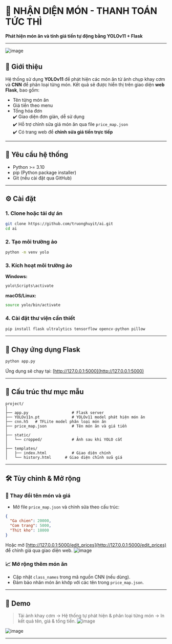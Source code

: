 
# 🍱 NHẬN DIỆN MÓN - THANH TOÁN TỨC THÌ
**Phát hiện món ăn và tính giá tiền tự động bằng YOLOv11 + Flask**

---
![image](https://github.com/user-attachments/assets/b8291156-827a-4106-9b07-7381bab2d17e)


## 🧠 Giới thiệu  
Hệ thống sử dụng **YOLOv11** để phát hiện các món ăn từ ảnh chụp khay cơm và **CNN** để phân loại từng món. Kết quả sẽ được hiển thị trên giao diện **web Flask**, bao gồm:

- Tên từng món ăn  
- Giá tiền theo menu  
- Tổng hóa đơn  
✔️ Giao diện đơn giản, dễ sử dụng  
✔️ Hỗ trợ chỉnh sửa giá món ăn qua file `price_map.json`  
✔️ Có trang web để **chỉnh sửa giá tiền trực tiếp**

---

## 🔧 Yêu cầu hệ thống
- Python >= 3.10  
- pip (Python package installer)  
- Git (nếu cài đặt qua GitHub)

---

## ⚙️ Cài đặt

### 1. Clone hoặc tải dự án
```bash
git clone https://github.com/truonghuyit/ai.git
cd ai
```

### 2. Tạo môi trường ảo
```bash
python -m venv yolo
```

### 3. Kích hoạt môi trường ảo  
**Windows:**
```bash
yolo\Scripts\activate
```
**macOS/Linux:**
```bash
source yolo/bin/activate
```

### 4. Cài đặt thư viện cần thiết
```bash
pip install flask ultralytics tensorflow opencv-python pillow
```

---

## 🚀 Chạy ứng dụng Flask
```bash
python app.py
```
Ứng dụng sẽ chạy tại: [http://127.0.0.1:5000](http://127.0.0.1:5000)

---

## 📂 Cấu trúc thư mục mẫu
```
project/
│
├── app.py                   # Flask server
├── YOLOv11n.pt              # YOLOv11 model phát hiện món ăn
├── cnn.h5   # TFLite model phân loại món ăn
├── price_map.json           # Tên món ăn và giá tiền
│
├── static/
│   └── cropped/             # Ảnh sau khi YOLO cắt
│
├── templates/
│   ├── index.html           # Giao diện chính
│   └── history.html      # Giao diện chỉnh sửa giá
```

---

## 🛠️ Tùy chỉnh & Mở rộng

### 📝 Thay đổi tên món và giá
- Mở file `price_map.json` và chỉnh sửa theo cấu trúc:
```json
{
  "Ga chien": 20000,
  "Com trang": 5000,
  "Thit kho": 18000
}
```
Hoặc mở [http://127.0.0.1:5000/edit_prices](http://127.0.0.1:5000/edit_prices) để chỉnh giá qua giao diện web.
![image](https://github.com/user-attachments/assets/354b10b9-0f3b-4a36-8053-75d97086de19)

### 📈 Mở rộng thêm món ăn
- Cập nhật `class_names` trong mã nguồn CNN (nếu dùng).
- Đảm bảo nhãn món ăn khớp với các tên trong `price_map.json`.

---

## 📸 Demo
> Tải ảnh khay cơm → Hệ thống tự phát hiện & phân loại từng món → In kết quả tên, giá & tổng tiền.
![image](https://github.com/user-attachments/assets/2640bb20-eaa7-4887-a223-d24ad046b8b3)

![image](https://github.com/user-attachments/assets/4eae556d-4ce0-4c48-8487-e9c0ea679fc1)

---
